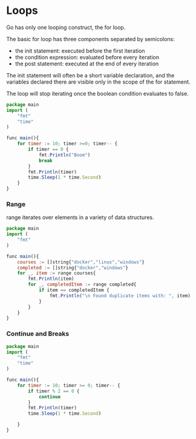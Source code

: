 # Loops

Go has only one looping construct, the for loop.

The basic for loop has three components separated by semicolons:

* the init statement: executed before the first iteration
* the condition expression: evaluated before every iteration
* the post statement: executed at the end of every iteration


The init statement will often be a short variable declaration, and the variables declared there are visible only in the scope of the for statement.

The loop will stop iterating once the boolean condition evaluates to false.

```javascript
package main
import (
	"fmt"
	"time"
)

func main(){
	for timer := 10; timer >=0; timer-- {
		if timer == 0 {
			fmt.Println("Boom")
			break
		}
		fmt.Println(timer)
		time.Sleep(1 * time.Second)
	}
}
```

### Range

range iterates over elements in a variety of data structures.

```javascript
package main
import (
	"fmt"
)

func main(){
	courses := []string{"docker","linux","windows"}
	completed := []string{"docker","windows"}
	for _, item := range courses{
		fmt.Println(item)
		for _, completedItem := range completed{
			if item == completedItem {
				fmt.Println("\n Found duplicate items with: ", item)
			}
		}
	}	
}
```

### Continue and Breaks

```javascript
package main
import (
	"fmt"
	"time"
)

func main(){
	for timer := 10; timer >= 0; timer-- {
		if timer % 2 == 0 {
			continue
		}
		fmt.Println(timer)
		time.Sleep(1 * time.Second)

	}
}
```


